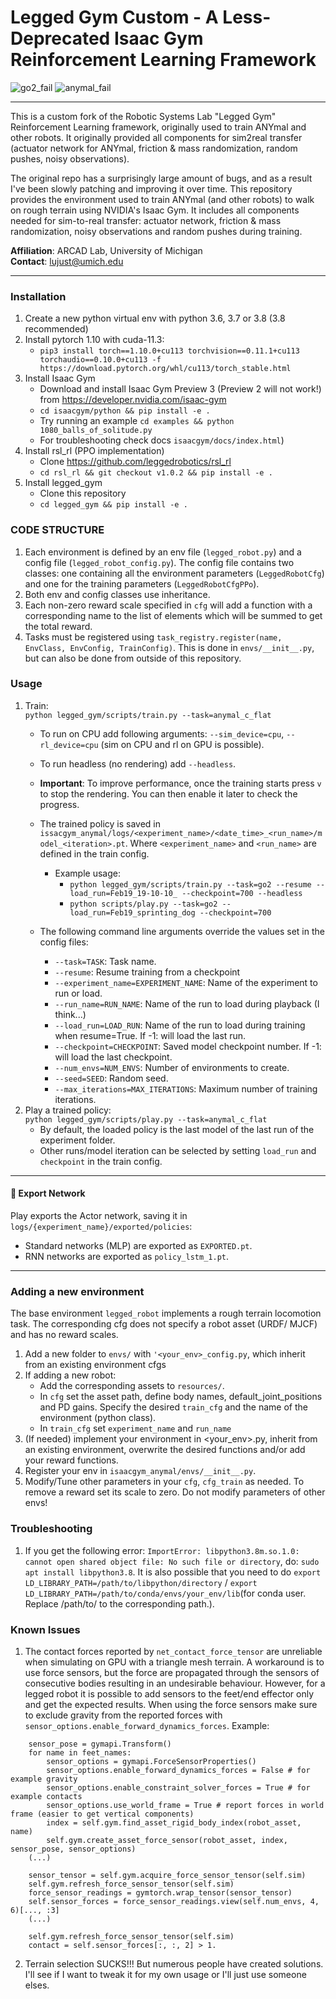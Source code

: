 # Legged Gym Custom - A Less-Deprecated Isaac Gym Reinforcement Learning Framework  #

![go2_fail](https://github.com/user-attachments/assets/1a5062e2-f062-4528-929f-09ea0b1da057)
![anymal_fail](https://github.com/user-attachments/assets/aafa9d2f-bfbf-452e-8215-3e1fd6227e85)

---

This is a custom fork of the Robotic Systems Lab "Legged Gym" Reinforcement Learning framework, originally used to train ANYmal and other robots.
It originally provided all components for sim2real transfer (actuator network for ANYmal, friction & mass randomization, random pushes, noisy observations).

The original repo has a surprisingly large amount of bugs, and as a result I've been slowly patching and improving it over time.
This repository provides the environment used to train ANYmal (and other robots) to walk on rough terrain using NVIDIA's Isaac Gym.
It includes all components needed for sim-to-real transfer: actuator network, friction & mass randomization, noisy observations and random pushes during training.  

**Affiliation**: ARCAD Lab, University of Michigan  
**Contact**: lujust@umich.edu  

---

### Installation ###
1. Create a new python virtual env with python 3.6, 3.7 or 3.8 (3.8 recommended)
2. Install pytorch 1.10 with cuda-11.3:
    - `pip3 install torch==1.10.0+cu113 torchvision==0.11.1+cu113 torchaudio==0.10.0+cu113 -f https://download.pytorch.org/whl/cu113/torch_stable.html`
3. Install Isaac Gym
   - Download and install Isaac Gym Preview 3 (Preview 2 will not work!) from https://developer.nvidia.com/isaac-gym
   - `cd isaacgym/python && pip install -e .`
   - Try running an example `cd examples && python 1080_balls_of_solitude.py`
   - For troubleshooting check docs `isaacgym/docs/index.html`)
4. Install rsl_rl (PPO implementation)
   - Clone https://github.com/leggedrobotics/rsl_rl
   -  `cd rsl_rl && git checkout v1.0.2 && pip install -e .` 
5. Install legged_gym
    - Clone this repository
   - `cd legged_gym && pip install -e .`

### CODE STRUCTURE ###
1. Each environment is defined by an env file (`legged_robot.py`) and a config file (`legged_robot_config.py`). The config file contains two classes: one containing  all the environment parameters (`LeggedRobotCfg`) and one for the training parameters (`LeggedRobotCfgPPo`).  
2. Both env and config classes use inheritance.  
3. Each non-zero reward scale specified in `cfg` will add a function with a corresponding name to the list of elements which will be summed to get the total reward.  
4. Tasks must be registered using `task_registry.register(name, EnvClass, EnvConfig, TrainConfig)`. This is done in `envs/__init__.py`, but can also be done from outside of this repository.  

### Usage ###
1. Train:  
  ```python legged_gym/scripts/train.py --task=anymal_c_flat```
    -  To run on CPU add following arguments: `--sim_device=cpu`, `--rl_device=cpu` (sim on CPU and rl on GPU is possible).
    -  To run headless (no rendering) add `--headless`.
    - **Important**: To improve performance, once the training starts press `v` to stop the rendering. You can then enable it later to check the progress.
    - The trained policy is saved in `issacgym_anymal/logs/<experiment_name>/<date_time>_<run_name>/model_<iteration>.pt`. Where `<experiment_name>` and `<run_name>` are defined in the train config.
        - Example usage: 
            - ```python legged_gym/scripts/train.py --task=go2 --resume --load_run=Feb19_19-10-10_ --checkpoint=700 --headless```
            - ```python scripts/play.py --task=go2 --load_run=Feb19_sprinting_dog --checkpoint=700```
    
    -  The following command line arguments override the values set in the config files:
        - ```--task=TASK```: Task name.
        - ```--resume```: Resume training from a checkpoint
        - ```--experiment_name=EXPERIMENT_NAME```: Name of the experiment to run or load.
        - ```--run_name=RUN_NAME```: Name of the run to load during playback (I think...)
        - ```--load_run=LOAD_RUN```: Name of the run to load during training when resume=True. If -1: will load the last run.
        - ```--checkpoint=CHECKPOINT```:  Saved model checkpoint number. If -1: will load the last checkpoint.
        - ```--num_envs=NUM_ENVS```:  Number of environments to create.
        - ```--seed=SEED```:  Random seed.
        - ```--max_iterations=MAX_ITERATIONS```:  Maximum number of training iterations.
2. Play a trained policy:  
```python legged_gym/scripts/play.py --task=anymal_c_flat```
    - By default, the loaded policy is the last model of the last run of the experiment folder.
    - Other runs/model iteration can be selected by setting `load_run` and `checkpoint` in the train config.

---

#### 💾 Export Network
Play exports the Actor network, saving it in `logs/{experiment_name}/exported/policies`:
- Standard networks (MLP) are exported as `EXPORTED.pt`.
- RNN networks are exported as `policy_lstm_1.pt`.

---

### Adding a new environment ###
The base environment `legged_robot` implements a rough terrain locomotion task. The corresponding cfg does not specify a robot asset (URDF/ MJCF) and has no reward scales. 

1. Add a new folder to `envs/` with `'<your_env>_config.py`, which inherit from an existing environment cfgs  
2. If adding a new robot:
    - Add the corresponding assets to `resources/`.
    - In `cfg` set the asset path, define body names, default_joint_positions and PD gains. Specify the desired `train_cfg` and the name of the environment (python class).
    - In `train_cfg` set `experiment_name` and `run_name`
3. (If needed) implement your environment in <your_env>.py, inherit from an existing environment, overwrite the desired functions and/or add your reward functions.
4. Register your env in `isaacgym_anymal/envs/__init__.py`.
5. Modify/Tune other parameters in your `cfg`, `cfg_train` as needed. To remove a reward set its scale to zero. Do not modify parameters of other envs!


### Troubleshooting ###
1. If you get the following error: `ImportError: libpython3.8m.so.1.0: cannot open shared object file: No such file or directory`, do: `sudo apt install libpython3.8`. It is also possible that you need to do `export LD_LIBRARY_PATH=/path/to/libpython/directory` / `export LD_LIBRARY_PATH=/path/to/conda/envs/your_env/lib`(for conda user. Replace /path/to/ to the corresponding path.).

### Known Issues ###
1. The contact forces reported by `net_contact_force_tensor` are unreliable when simulating on GPU with a triangle mesh terrain. A workaround is to use force sensors, but the force are propagated through the sensors of consecutive bodies resulting in an undesirable behaviour. However, for a legged robot it is possible to add sensors to the feet/end effector only and get the expected results. When using the force sensors make sure to exclude gravity from the reported forces with `sensor_options.enable_forward_dynamics_forces`. Example:
```
    sensor_pose = gymapi.Transform()
    for name in feet_names:
        sensor_options = gymapi.ForceSensorProperties()
        sensor_options.enable_forward_dynamics_forces = False # for example gravity
        sensor_options.enable_constraint_solver_forces = True # for example contacts
        sensor_options.use_world_frame = True # report forces in world frame (easier to get vertical components)
        index = self.gym.find_asset_rigid_body_index(robot_asset, name)
        self.gym.create_asset_force_sensor(robot_asset, index, sensor_pose, sensor_options)
    (...)

    sensor_tensor = self.gym.acquire_force_sensor_tensor(self.sim)
    self.gym.refresh_force_sensor_tensor(self.sim)
    force_sensor_readings = gymtorch.wrap_tensor(sensor_tensor)
    self.sensor_forces = force_sensor_readings.view(self.num_envs, 4, 6)[..., :3]
    (...)

    self.gym.refresh_force_sensor_tensor(self.sim)
    contact = self.sensor_forces[:, :, 2] > 1.
```

2. Terrain selection SUCKS!!! But numerous people have created solutions. I'll see if I want to tweak it for my own usage or I'll just use someone elses.

